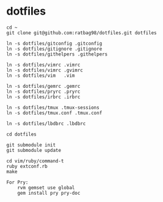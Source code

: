 dotfiles
========

    cd ~
    git clone git@github.com:ratbag98/dotfiles.git dotfiles

    ln -s dotfiles/gitconfig .gitconfig
    ln -s dotfiles/gitignore .gitignore
    ln -s dotfiles/githelpers .githelpers

    ln -s dotfiles/vimrc .vimrc
    ln -s dotfiles/vimrc .gvimrc
    ln -s dotfiles/vim   .vim

    ln -s dotfiles/gemrc .gemrc
    ln -s dotfiles/pryrc .pryrc
    ln -s dotfiles/irbrc .irbrc

    ln -s dotfiles/tmux .tmux-sessions
    ln -s dotfiles/tmux.conf .tmux.conf

    ln -s dotfiles/lbdbrc .lbdbrc
    
    cd dotfiles

    git submodule init
    git submodule update

    cd vim/ruby/command-t
    ruby extconf.rb 
    make

    For Pry:
        rvm gemset use global
        gem install pry pry-doc
    
